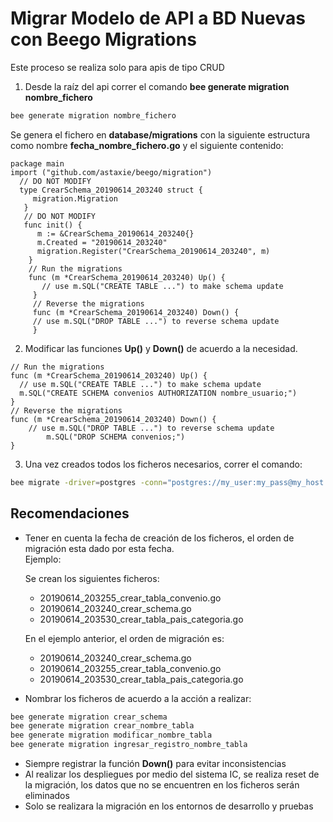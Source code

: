 # Migrar Modelo de API a BD Nuevas con Beego Migrations

Este proceso se realiza solo para apis de tipo CRUD


1. Desde la raíz del api correr el comando **bee generate migration nombre_fichero**
```bash
bee generate migration nombre_fichero
```
Se genera el fichero en **database/migrations** con la siguiente estructura como nombre **fecha_nombre_fichero.go** y el siguiente contenido:
```golang
package main
import ("github.com/astaxie/beego/migration")
  // DO NOT MODIFY
  type CrearSchema_20190614_203240 struct {
     migration.Migration
   }
   // DO NOT MODIFY
   func init() {
      m := &CrearSchema_20190614_203240{}
      m.Created = "20190614_203240"
      migration.Register("CrearSchema_20190614_203240", m)
    }
    // Run the migrations
    func (m *CrearSchema_20190614_203240) Up() {
       // use m.SQL("CREATE TABLE ...") to make schema update
     }
     // Reverse the migrations
     func (m *CrearSchema_20190614_203240) Down() {
     // use m.SQL("DROP TABLE ...") to reverse schema update
     }
```
2. Modificar las funciones **Up()** y **Down()** de acuerdo a la necesidad.
```golang
// Run the migrations
func (m *CrearSchema_20190614_203240) Up() {
  // use m.SQL("CREATE TABLE ...") to make schema update
  m.SQL("CREATE SCHEMA convenios AUTHORIZATION nombre_usuario;")
}
// Reverse the migrations
func (m *CrearSchema_20190614_203240) Down() {
    // use m.SQL("DROP TABLE ...") to reverse schema update
      	m.SQL("DROP SCHEMA convenios;")
}
```
3. Una vez creados todos los ficheros necesarios,  correr el comando:
```bash
bee migrate -driver=postgres -conn="postgres://my_user:my_pass@my_host:my_port/my_db?sslmode=disable&search_path=nombre_schema"
```
## Recomendaciones

- Tener en cuenta la fecha de creación de los ficheros, el orden de migración esta dado por esta fecha.  
Ejemplo:

  Se crean los siguientes ficheros:

  - 20190614_203255_crear_tabla_convenio.go
  - 20190614_203240_crear_schema.go
  - 20190614_203530_crear_tabla_pais_categoria.go

  En el ejemplo anterior, el orden de migración es:

  - 20190614_203240_crear_schema.go
  - 20190614_203255_crear_tabla_convenio.go
  - 20190614_203530_crear_tabla_pais_categoria.go


- Nombrar los ficheros de acuerdo a la acción a realizar:
```bash
bee generate migration crear_schema
bee generate migration crear_nombre_tabla
bee generate migration modificar_nombre_tabla
bee generate migration ingresar_registro_nombre_tabla
```
- Siempre registrar la función **Down()** para evitar inconsistencias
- Al realizar los despliegues por medio del sistema IC, se realiza reset de la migración, los datos que no se encuentren en los ficheros serán eliminados
- Solo se realizara la migración en los entornos de desarrollo y pruebas
